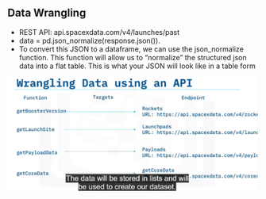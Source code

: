 ## Data Wrangling

- REST API: api.spacexdata.com/v4/launches/past
- data = pd.json_normalize(response.json()).
- To convert this JSON to a dataframe, we can use the json_normalize function. This function will allow us to “normalize” the structured json data into a flat table. This is what your JSON will look like in a table form

![](1.png)